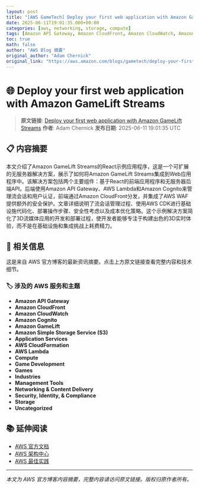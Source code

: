 ```yaml
---
layout: post
title: "[AWS GameTech] Deploy your first web application with Amazon GameLift Streams"
date: 2025-06-11T19:01:35.000+00:00
categories: [aws, networking, storage, compute]
tags: [Amazon API Gateway, Amazon CloudFront, Amazon CloudWatch, Amazon Cognito, Amazon GameLift, Amazon Simple Storage Service (S3), Application Services, AWS CloudFormation, AWS Lambda, Compute, Game Development, Games, Industries, Management Tools, Networking Content Delivery, Security Identity Compliance, Storage, Uncategorized]
toc: true
math: false
author: "AWS Blog 摘要"
original_author: "Adam Chernick"
original_link: "https://aws.amazon.com/blogs/gametech/deploy-your-first-web-application-with-amazon-gamelift-streams/"
---
```


# 🌐 Deploy your first web application with Amazon GameLift Streams

> **原文链接**: [Deploy your first web application with Amazon GameLift Streams](https://aws.amazon.com/blogs/gametech/deploy-your-first-web-application-with-amazon-gamelift-streams/)
> **作者**: Adam Chernick
> **发布日期**: 2025-06-11 19:01:35 UTC

## 📋 内容摘要

本文介绍了Amazon GameLift Streams的React示例应用程序，这是一个可扩展的无服务器解决方案，展示了如何将Amazon GameLift Streams集成到Web应用程序中。该解决方案包括两个主要组件：基于React的前端应用程序和无服务器后端API。后端使用Amazon API Gateway、AWS Lambda和Amazon Cognito来管理流会话和用户认证，前端通过Amazon CloudFront分发，并集成了AWS WAF提供额外的安全保护。文章详细说明了流会话管理过程、使用AWS CDK进行基础设施代码化、部署操作步骤、安全性考虑以及成本优化策略。这个示例解决方案简化了3D流媒体应用的开发和部署过程，使开发者能够专注于构建出色的3D实时体验，而不是在基础设施和集成挑战上耗费精力。

## 🔗 相关信息

这是来自 AWS 官方博客的最新资讯摘要。点击上方原文链接查看完整内容和技术细节。

### 🏷️ 涉及的 AWS 服务和主题

- **Amazon API Gateway**
- **Amazon CloudFront**
- **Amazon CloudWatch**
- **Amazon Cognito**
- **Amazon GameLift**
- **Amazon Simple Storage Service (S3)**
- **Application Services**
- **AWS CloudFormation**
- **AWS Lambda**
- **Compute**
- **Game Development**
- **Games**
- **Industries**
- **Management Tools**
- **Networking & Content Delivery**
- **Security, Identity, & Compliance**
- **Storage**
- **Uncategorized**

## 📚 延伸阅读

- [AWS 官方文档](https://docs.aws.amazon.com/)
- [AWS 架构中心](https://aws.amazon.com/architecture/)
- [AWS 最佳实践](https://aws.amazon.com/architecture/well-architected/)

---

*本文为 AWS 官方博客内容摘要，完整内容请访问原文链接。版权归原作者所有。*